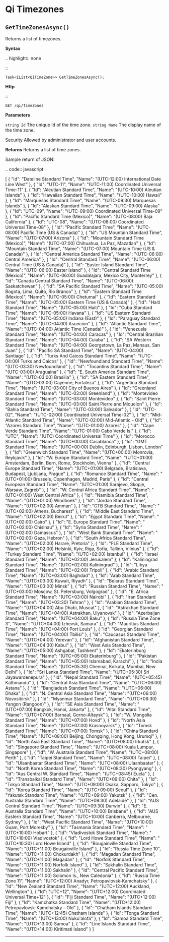 Qi Timezones
============


``GetTimeZonesAsync()``
-------------------

Returns a list of timezones.

**Syntax**

.. highlight:: none

::

    Task<IList<QiTimeZone>> GetTimeZonesAsync();

**Http**

::

    GET /qi/TimeZones


**Parameters**

``string Id``
  The unique Id of the time zone.
``string Name``
  The display name of the time zone.


Security
  Allowed by administrator and user accounts.

**Returns** 
  Returns a list of time zones.
  
  Sample return of JSON:

.. code:: javascript

  [
    {
      "Id": "Dateline Standard Time",
      "Name": "(UTC-12:00) International Date Line West"
    },
    {
      "Id": "UTC-11",
      "Name": "(UTC-11:00) Coordinated Universal Time-11"
    },
    {
      "Id": "Aleutian Standard Time",
      "Name": "(UTC-10:00) Aleutian Islands"
    },
    {
      "Id": "Hawaiian Standard Time",
      "Name": "(UTC-10:00) Hawaii"
    },
    {
      "Id": "Marquesas Standard Time",
      "Name": "(UTC-09:30) Marquesas Islands"
    },
    {
      "Id": "Alaskan Standard Time",
      "Name": "(UTC-09:00) Alaska"
    },
    {
      "Id": "UTC-09",
      "Name": "(UTC-09:00) Coordinated Universal Time-09"
    },
    {
      "Id": "Pacific Standard Time (Mexico)",
      "Name": "(UTC-08:00) Baja California"
    },
    {
      "Id": "UTC-08",
      "Name": "(UTC-08:00) Coordinated Universal Time-08"
    },
    {
      "Id": "Pacific Standard Time",
      "Name": "(UTC-08:00) Pacific Time (US & Canada)"
    },
    {
      "Id": "US Mountain Standard Time",
      "Name": "(UTC-07:00) Arizona"
    },
    {
      "Id": "Mountain Standard Time (Mexico)",
      "Name": "(UTC-07:00) Chihuahua, La Paz, Mazatlan"
    },
    {
      "Id": "Mountain Standard Time",
      "Name": "(UTC-07:00) Mountain Time (US & Canada)"
    },
    {
      "Id": "Central America Standard Time",
      "Name": "(UTC-06:00) Central America"
    },
    {
      "Id": "Central Standard Time",
      "Name": "(UTC-06:00) Central Time (US & Canada)"
    },
    {
      "Id": "Easter Island Standard Time",
      "Name": "(UTC-06:00) Easter Island"
    },
    {
      "Id": "Central Standard Time (Mexico)",
      "Name": "(UTC-06:00) Guadalajara, Mexico City, Monterrey"
    },
    {
      "Id": "Canada Central Standard Time",
      "Name": "(UTC-06:00) Saskatchewan"
    },
    {
      "Id": "SA Pacific Standard Time",
      "Name": "(UTC-05:00) Bogota, Lima, Quito, Rio Branco"
    },
    {
      "Id": "Eastern Standard Time (Mexico)",
      "Name": "(UTC-05:00) Chetumal"
    },
    {
      "Id": "Eastern Standard Time",
      "Name": "(UTC-05:00) Eastern Time (US & Canada)"
    },
    {
      "Id": "Haiti Standard Time",
      "Name": "(UTC-05:00) Haiti"
    },
    {
      "Id": "Cuba Standard Time",
      "Name": "(UTC-05:00) Havana"
    },
    {
      "Id": "US Eastern Standard Time",
      "Name": "(UTC-05:00) Indiana (East)"
    },
    {
      "Id": "Paraguay Standard Time",
      "Name": "(UTC-04:00) Asuncion"
    },
    {
      "Id": "Atlantic Standard Time",
      "Name": "(UTC-04:00) Atlantic Time (Canada)"
    },
    {
      "Id": "Venezuela Standard Time",
      "Name": "(UTC-04:00) Caracas"
    },
    {
      "Id": "Central Brazilian Standard Time",
      "Name": "(UTC-04:00) Cuiaba"
    },
    {
      "Id": "SA Western Standard Time",
      "Name": "(UTC-04:00) Georgetown, La Paz, Manaus, San Juan"
    },
    {
      "Id": "Pacific SA Standard Time",
      "Name": "(UTC-04:00) Santiago"
    },
    {
      "Id": "Turks And Caicos Standard Time",
      "Name": "(UTC-04:00) Turks and Caicos"
    },
    {
      "Id": "Newfoundland Standard Time",
      "Name": "(UTC-03:30) Newfoundland"
    },
    {
      "Id": "Tocantins Standard Time",
      "Name": "(UTC-03:00) Araguaina"
    },
    {
      "Id": "E. South America Standard Time",
      "Name": "(UTC-03:00) Brasilia"
    },
    {
      "Id": "SA Eastern Standard Time",
      "Name": "(UTC-03:00) Cayenne, Fortaleza"
    },
    {
      "Id": "Argentina Standard Time",
      "Name": "(UTC-03:00) City of Buenos Aires"
    },
    {
      "Id": "Greenland Standard Time",
      "Name": "(UTC-03:00) Greenland"
    },
    {
      "Id": "Montevideo Standard Time",
      "Name": "(UTC-03:00) Montevideo"
    },
    {
      "Id": "Saint Pierre Standard Time",
      "Name": "(UTC-03:00) Saint Pierre and Miquelon"
    },
    {
      "Id": "Bahia Standard Time",
      "Name": "(UTC-03:00) Salvador"
    },
    {
      "Id": "UTC-02",
      "Name": "(UTC-02:00) Coordinated Universal Time-02"
    },
    {
      "Id": "Mid-Atlantic Standard Time",
      "Name": "(UTC-02:00) Mid-Atlantic - Old"
    },
    {
      "Id": "Azores Standard Time",
      "Name": "(UTC-01:00) Azores"
    },
    {
      "Id": "Cape Verde Standard Time",
      "Name": "(UTC-01:00) Cabo Verde Is."
    },
    {
      "Id": "UTC",
      "Name": "(UTC) Coordinated Universal Time"
    },
    {
      "Id": "Morocco Standard Time",
      "Name": "(UTC+00:00) Casablanca"
    },
    {
      "Id": "GMT Standard Time",
      "Name": "(UTC+00:00) Dublin, Edinburgh, Lisbon, London"
    },
    {
      "Id": "Greenwich Standard Time",
      "Name": "(UTC+00:00) Monrovia, Reykjavik"
    },
    {
      "Id": "W. Europe Standard Time",
      "Name": "(UTC+01:00) Amsterdam, Berlin, Bern, Rome, Stockholm, Vienna"
    },
    {
      "Id": "Central Europe Standard Time",
      "Name": "(UTC+01:00) Belgrade, Bratislava, Budapest, Ljubljana, Prague"
    },
    {
      "Id": "Romance Standard Time",
      "Name": "(UTC+01:00) Brussels, Copenhagen, Madrid, Paris"
    },
    {
      "Id": "Central European Standard Time",
      "Name": "(UTC+01:00) Sarajevo, Skopje, Warsaw, Zagreb"
    },
    {
      "Id": "W. Central Africa Standard Time",
      "Name": "(UTC+01:00) West Central Africa"
    },
    {
      "Id": "Namibia Standard Time",
      "Name": "(UTC+01:00) Windhoek"
    },
    {
      "Id": "Jordan Standard Time",
      "Name": "(UTC+02:00) Amman"
    },
    {
      "Id": "GTB Standard Time",
      "Name": "(UTC+02:00) Athens, Bucharest"
    },
    {
      "Id": "Middle East Standard Time",
      "Name": "(UTC+02:00) Beirut"
    },
    {
      "Id": "Egypt Standard Time",
      "Name": "(UTC+02:00) Cairo"
    },
    {
      "Id": "E. Europe Standard Time",
      "Name": "(UTC+02:00) Chisinau"
    },
    {
      "Id": "Syria Standard Time",
      "Name": "(UTC+02:00) Damascus"
    },
    {
      "Id": "West Bank Standard Time",
      "Name": "(UTC+02:00) Gaza, Hebron"
    },
    {
      "Id": "South Africa Standard Time",
      "Name": "(UTC+02:00) Harare, Pretoria"
    },
    {
      "Id": "FLE Standard Time",
      "Name": "(UTC+02:00) Helsinki, Kyiv, Riga, Sofia, Tallinn, Vilnius"
    },
    {
      "Id": "Turkey Standard Time",
      "Name": "(UTC+02:00) Istanbul"
    },
    {
      "Id": "Israel Standard Time",
      "Name": "(UTC+02:00) Jerusalem"
    },
    {
      "Id": "Kaliningrad Standard Time",
      "Name": "(UTC+02:00) Kaliningrad"
    },
    {
      "Id": "Libya Standard Time",
      "Name": "(UTC+02:00) Tripoli"
    },
    {
      "Id": "Arabic Standard Time",
      "Name": "(UTC+03:00) Baghdad"
    },
    {
      "Id": "Arab Standard Time",
      "Name": "(UTC+03:00) Kuwait, Riyadh"
    },
    {
      "Id": "Belarus Standard Time",
      "Name": "(UTC+03:00) Minsk"
    },
    {
      "Id": "Russian Standard Time",
      "Name": "(UTC+03:00) Moscow, St. Petersburg, Volgograd"
    },
    {
      "Id": "E. Africa Standard Time",
      "Name": "(UTC+03:00) Nairobi"
    },
    {
      "Id": "Iran Standard Time",
      "Name": "(UTC+03:30) Tehran"
    },
    {
      "Id": "Arabian Standard Time",
      "Name": "(UTC+04:00) Abu Dhabi, Muscat"
    },
    {
      "Id": "Astrakhan Standard Time",
      "Name": "(UTC+04:00) Astrakhan, Ulyanovsk"
    },
    {
      "Id": "Azerbaijan Standard Time",
      "Name": "(UTC+04:00) Baku"
    },
    {
      "Id": "Russia Time Zone 3",
      "Name": "(UTC+04:00) Izhevsk, Samara"
    },
    {
      "Id": "Mauritius Standard Time",
      "Name": "(UTC+04:00) Port Louis"
    },
    {
      "Id": "Georgian Standard Time",
      "Name": "(UTC+04:00) Tbilisi"
    },
    {
      "Id": "Caucasus Standard Time",
      "Name": "(UTC+04:00) Yerevan"
    },
    {
      "Id": "Afghanistan Standard Time",
      "Name": "(UTC+04:30) Kabul"
    },
    {
      "Id": "West Asia Standard Time",
      "Name": "(UTC+05:00) Ashgabat, Tashkent"
    },
    {
      "Id": "Ekaterinburg Standard Time",
      "Name": "(UTC+05:00) Ekaterinburg"
    },
    {
      "Id": "Pakistan Standard Time",
      "Name": "(UTC+05:00) Islamabad, Karachi"
    },
    {
      "Id": "India Standard Time",
      "Name": "(UTC+05:30) Chennai, Kolkata, Mumbai, New Delhi"
    },
    {
      "Id": "Sri Lanka Standard Time",
      "Name": "(UTC+05:30) Sri Jayawardenepura"
    },
    {
      "Id": "Nepal Standard Time",
      "Name": "(UTC+05:45) Kathmandu"
    },
    {
      "Id": "Central Asia Standard Time",
      "Name": "(UTC+06:00) Astana"
    },
    {
      "Id": "Bangladesh Standard Time",
      "Name": "(UTC+06:00) Dhaka"
    },
    {
      "Id": "N. Central Asia Standard Time",
      "Name": "(UTC+06:00) Novosibirsk"
    },
    {
      "Id": "Myanmar Standard Time",
      "Name": "(UTC+06:30) Yangon (Rangoon)"
    },
    {
      "Id": "SE Asia Standard Time",
      "Name": "(UTC+07:00) Bangkok, Hanoi, Jakarta"
    },
    {
      "Id": "Altai Standard Time",
      "Name": "(UTC+07:00) Barnaul, Gorno-Altaysk"
    },
    {
      "Id": "W. Mongolia Standard Time",
      "Name": "(UTC+07:00) Hovd"
    },
    {
      "Id": "North Asia Standard Time",
      "Name": "(UTC+07:00) Krasnoyarsk"
    },
    {
      "Id": "Tomsk Standard Time",
      "Name": "(UTC+07:00) Tomsk"
    },
    {
      "Id": "China Standard Time",
      "Name": "(UTC+08:00) Beijing, Chongqing, Hong Kong, Urumqi"
    },
    {
      "Id": "North Asia East Standard Time",
      "Name": "(UTC+08:00) Irkutsk"
    },
    {
      "Id": "Singapore Standard Time",
      "Name": "(UTC+08:00) Kuala Lumpur, Singapore"
    },
    {
      "Id": "W. Australia Standard Time",
      "Name": "(UTC+08:00) Perth"
    },
    {
      "Id": "Taipei Standard Time",
      "Name": "(UTC+08:00) Taipei"
    },
    {
      "Id": "Ulaanbaatar Standard Time",
      "Name": "(UTC+08:00) Ulaanbaatar"
    },
    {
      "Id": "North Korea Standard Time",
      "Name": "(UTC+08:30) Pyongyang"
    },
    {
      "Id": "Aus Central W. Standard Time",
      "Name": "(UTC+08:45) Eucla"
    },
    {
      "Id": "Transbaikal Standard Time",
      "Name": "(UTC+09:00) Chita"
    },
    {
      "Id": "Tokyo Standard Time",
      "Name": "(UTC+09:00) Osaka, Sapporo, Tokyo"
    },
    {
      "Id": "Korea Standard Time",
      "Name": "(UTC+09:00) Seoul"
    },
    {
      "Id": "Yakutsk Standard Time",
      "Name": "(UTC+09:00) Yakutsk"
    },
    {
      "Id": "Cen. Australia Standard Time",
      "Name": "(UTC+09:30) Adelaide"
    },
    {
      "Id": "AUS Central Standard Time",
      "Name": "(UTC+09:30) Darwin"
    },
    {
      "Id": "E. Australia Standard Time",
      "Name": "(UTC+10:00) Brisbane"
    },
    {
      "Id": "AUS Eastern Standard Time",
      "Name": "(UTC+10:00) Canberra, Melbourne, Sydney"
    },
    {
      "Id": "West Pacific Standard Time",
      "Name": "(UTC+10:00) Guam, Port Moresby"
    },
    {
      "Id": "Tasmania Standard Time",
      "Name": "(UTC+10:00) Hobart"
    },
    {
      "Id": "Vladivostok Standard Time",
      "Name": "(UTC+10:00) Vladivostok"
    },
    {
      "Id": "Lord Howe Standard Time",
      "Name": "(UTC+10:30) Lord Howe Island"
    },
    {
      "Id": "Bougainville Standard Time",
      "Name": "(UTC+11:00) Bougainville Island"
    },
    {
      "Id": "Russia Time Zone 10",
      "Name": "(UTC+11:00) Chokurdakh"
    },
    {
      "Id": "Magadan Standard Time",
      "Name": "(UTC+11:00) Magadan"
    },
    {
      "Id": "Norfolk Standard Time",
      "Name": "(UTC+11:00) Norfolk Island"
  },
    {
      "Id": "Sakhalin Standard Time",
      "Name": "(UTC+11:00) Sakhalin"
    },
    {
      "Id": "Central Pacific Standard Time",
      "Name": "(UTC+11:00) Solomon Is., New Caledonia"
    },
    {
      "Id": "Russia Time Zone 11",
      "Name": "(UTC+12:00) Anadyr, Petropavlovsk-Kamchatsky"
    },
    {
      "Id": "New Zealand Standard Time",
      "Name": "(UTC+12:00) Auckland, Wellington"
    },
    {
      "Id": "UTC+12",
      "Name": "(UTC+12:00) Coordinated Universal Time+12"
    },
    {
      "Id": "Fiji Standard Time",
      "Name": "(UTC+12:00) Fiji"
    },
    {
      "Id": "Kamchatka Standard Time",
      "Name": "(UTC+12:00) Petropavlovsk-Kamchatsky - Old"
    },
    {
      "Id": "Chatham Islands Standard Time",
      "Name": "(UTC+12:45) Chatham Islands"
    },
    {
      "Id": "Tonga Standard Time",
      "Name": "(UTC+13:00) Nuku'alofa"
    },
    {
      "Id": "Samoa Standard Time",
      "Name": "(UTC+13:00) Samoa"
    },
    {
      "Id": "Line Islands Standard Time",
      "Name": "(UTC+14:00) Kiritimati Island"
    }
  ]



  

**********************


